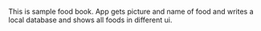This is sample food book.
App gets picture and name of food and writes a local database and shows all foods in different ui.
